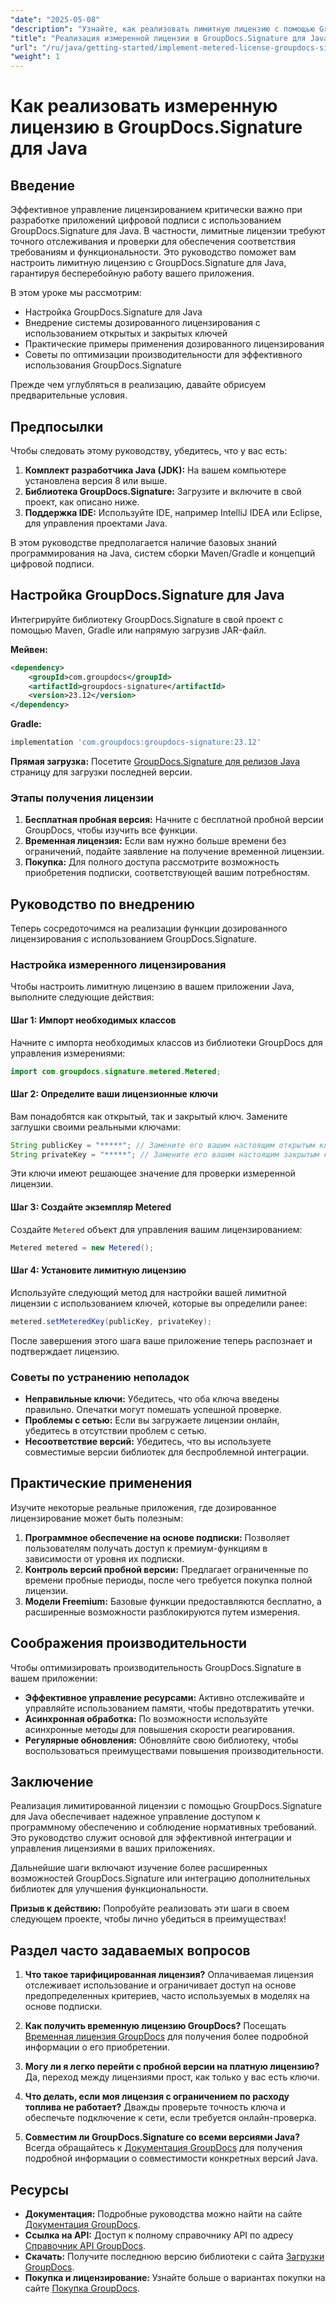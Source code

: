 ```yaml
---
"date": "2025-05-08"
"description": "Узнайте, как реализовать лимитную лицензию с помощью GroupDocs.Signature для Java. В этом руководстве рассматриваются настройка, интеграция и передовой опыт."
"title": "Реализация измеренной лицензии в GroupDocs.Signature для Java&#58; пошаговое руководство"
"url": "/ru/java/getting-started/implement-metered-license-groupdocs-signature-java/"
"weight": 1
---
```


# Как реализовать измеренную лицензию в GroupDocs.Signature для Java

## Введение

Эффективное управление лицензированием критически важно при разработке приложений цифровой подписи с использованием GroupDocs.Signature для Java. В частности, лимитные лицензии требуют точного отслеживания и проверки для обеспечения соответствия требованиям и функциональности. Это руководство поможет вам настроить лимитную лицензию с GroupDocs.Signature для Java, гарантируя бесперебойную работу вашего приложения.

В этом уроке мы рассмотрим:
- Настройка GroupDocs.Signature для Java
- Внедрение системы дозированного лицензирования с использованием открытых и закрытых ключей
- Практические примеры применения дозированного лицензирования
- Советы по оптимизации производительности для эффективного использования GroupDocs.Signature

Прежде чем углубляться в реализацию, давайте обрисуем предварительные условия.

## Предпосылки

Чтобы следовать этому руководству, убедитесь, что у вас есть:
1. **Комплект разработчика Java (JDK):** На вашем компьютере установлена версия 8 или выше.
2. **Библиотека GroupDocs.Signature:** Загрузите и включите в свой проект, как описано ниже.
3. **Поддержка IDE:** Используйте IDE, например IntelliJ IDEA или Eclipse, для управления проектами Java.

В этом руководстве предполагается наличие базовых знаний программирования на Java, систем сборки Maven/Gradle и концепций цифровой подписи.

## Настройка GroupDocs.Signature для Java

Интегрируйте библиотеку GroupDocs.Signature в свой проект с помощью Maven, Gradle или напрямую загрузив JAR-файл.

**Мейвен:**
```xml
<dependency>
    <groupId>com.groupdocs</groupId>
    <artifactId>groupdocs-signature</artifactId>
    <version>23.12</version>
</dependency>
```

**Gradle:**
```gradle
implementation 'com.groupdocs:groupdocs-signature:23.12'
```

**Прямая загрузка:** Посетите [GroupDocs.Signature для релизов Java](https://releases.groupdocs.com/signature/java/) страницу для загрузки последней версии.

### Этапы получения лицензии

1. **Бесплатная пробная версия:** Начните с бесплатной пробной версии GroupDocs, чтобы изучить все функции.
2. **Временная лицензия:** Если вам нужно больше времени без ограничений, подайте заявление на получение временной лицензии.
3. **Покупка:** Для полного доступа рассмотрите возможность приобретения подписки, соответствующей вашим потребностям.

## Руководство по внедрению

Теперь сосредоточимся на реализации функции дозированного лицензирования с использованием GroupDocs.Signature.

### Настройка измеренного лицензирования

Чтобы настроить лимитную лицензию в вашем приложении Java, выполните следующие действия:

#### Шаг 1: Импорт необходимых классов
Начните с импорта необходимых классов из библиотеки GroupDocs для управления измерениями:
```java
import com.groupdocs.signature.metered.Metered;
```

#### Шаг 2: Определите ваши лицензионные ключи
Вам понадобятся как открытый, так и закрытый ключ. Замените заглушки своими реальными ключами:
```java
String publicKey = "*****"; // Замените его вашим настоящим открытым ключом.
String privateKey = "*****"; // Замените его вашим настоящим закрытым ключом.
```
Эти ключи имеют решающее значение для проверки измеренной лицензии.

#### Шаг 3: Создайте экземпляр Metered
Создайте `Metered` объект для управления вашим лицензированием:
```java
Metered metered = new Metered();
```

#### Шаг 4: Установите лимитную лицензию
Используйте следующий метод для настройки вашей лимитной лицензии с использованием ключей, которые вы определили ранее:
```java
metered.setMeteredKey(publicKey, privateKey);
```
После завершения этого шага ваше приложение теперь распознает и подтверждает лицензию.

### Советы по устранению неполадок
- **Неправильные ключи:** Убедитесь, что оба ключа введены правильно. Опечатки могут помешать успешной проверке.
- **Проблемы с сетью:** Если вы загружаете лицензии онлайн, убедитесь в отсутствии проблем с сетью.
- **Несоответствие версий:** Убедитесь, что вы используете совместимые версии библиотек для беспроблемной интеграции.

## Практические применения

Изучите некоторые реальные приложения, где дозированное лицензирование может быть полезным:
1. **Программное обеспечение на основе подписки:** Позволяет пользователям получать доступ к премиум-функциям в зависимости от уровня их подписки.
2. **Контроль версий пробной версии:** Предлагает ограниченные по времени пробные периоды, после чего требуется покупка полной лицензии.
3. **Модели Freemium:** Базовые функции предоставляются бесплатно, а расширенные возможности разблокируются путем измерения.

## Соображения производительности
Чтобы оптимизировать производительность GroupDocs.Signature в вашем приложении:
- **Эффективное управление ресурсами:** Активно отслеживайте и управляйте использованием памяти, чтобы предотвратить утечки.
- **Асинхронная обработка:** По возможности используйте асинхронные методы для повышения скорости реагирования.
- **Регулярные обновления:** Обновляйте свою библиотеку, чтобы воспользоваться преимуществами повышения производительности.

## Заключение

Реализация лимитированной лицензии с помощью GroupDocs.Signature для Java обеспечивает надежное управление доступом к программному обеспечению и соблюдение нормативных требований. Это руководство служит основой для эффективной интеграции и управления лицензиями в ваших приложениях.

Дальнейшие шаги включают изучение более расширенных возможностей GroupDocs.Signature или интеграцию дополнительных библиотек для улучшения функциональности.

**Призыв к действию:** Попробуйте реализовать эти шаги в своем следующем проекте, чтобы лично убедиться в преимуществах!

## Раздел часто задаваемых вопросов

1. **Что такое тарифицированная лицензия?**
   Оплачиваемая лицензия отслеживает использование и ограничивает доступ на основе предопределенных критериев, часто используемых в моделях на основе подписки.

2. **Как получить временную лицензию GroupDocs?**
   Посещать [Временная лицензия GroupDocs](https://purchase.groupdocs.com/temporary-license/) для получения более подробной информации о его приобретении.

3. **Могу ли я легко перейти с пробной версии на платную лицензию?**
   Да, переход между лицензиями прост, как только у вас есть ключи.

4. **Что делать, если моя лицензия с ограничением по расходу топлива не работает?**
   Дважды проверьте точность ключа и обеспечьте подключение к сети, если требуется онлайн-проверка.

5. **Совместим ли GroupDocs.Signature со всеми версиями Java?**
   Всегда обращайтесь к [Документация GroupDocs](https://docs.groupdocs.com/signature/java/) для получения подробной информации о совместимости конкретных версий Java.

## Ресурсы
- **Документация:** Подробные руководства можно найти на сайте [Документация GroupDocs](https://docs.groupdocs.com/signature/java/).
- **Ссылка на API:** Доступ к полному справочнику API по адресу [Справочник API GroupDocs](https://reference.groupdocs.com/signature/java/).
- **Скачать:** Получите последнюю версию библиотеки с сайта [Загрузки GroupDocs](https://releases.groupdocs.com/signature/java/).
- **Покупка и лицензирование:** Узнайте больше о вариантах покупки на сайте [Покупка GroupDocs](https://purchase.groupdocs.com/buy).